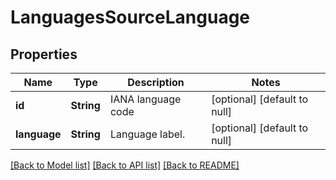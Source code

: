 # LanguagesSourceLanguage

## Properties
Name | Type | Description | Notes
------------ | ------------- | ------------- | -------------
**id** | **String** | IANA language code | [optional] [default to null]
**language** | **String** | Language label. | [optional] [default to null]

[[Back to Model list]](../README.md#documentation-for-models) [[Back to API list]](../README.md#documentation-for-api-endpoints) [[Back to README]](../README.md)


